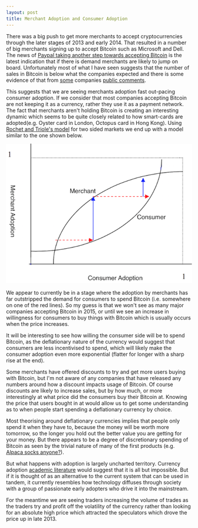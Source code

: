 ```yaml
---
layout: post
title: Merchant Adoption and Consumer Adoption
---
```


There was a big push to get more merchants to accept cryptocurrencies through the later stages of 2013 and early 2014. That resulted in a number of big merchants signing up to accept Bitcoin such as Microsoft and Dell. The news of [Paypal taking another step towards accepting Bitcoin](https://www.cryptocoinsnews.com/breaking-paypal-merchants-can-now-accept-bitcoin/) is the latest indication that if there is demand merchants are likely to jump on board. Unfortunately most of what I have seen suggests that the number of sales in Bitcoin is below what the companies expected and there is some evidence of that from [some](http://www.coindesk.com/overstocks-2014-bitcoin-sales-miss-projections-3-million/) companies [public comments](https://fundraising.mozilla.org/bitcoin-donations-to-mozilla-17-days-in/).

This suggests that we are seeing merchants adoption fast out-pacing consumer adoption. If we consider that most companies accepting Bitcoin are not keeping it as a currency, rather they use it as a payment network. The fact that merchants aren't holding Bitcoin is creating an interesting dynamic which seems to be quite closely related to how smart-cards are adopted(e.g. Oyster card in London, Octopus card in Hong Kong). Using [Rochet and Triole's model](http://onlinelibrary.wiley.com/doi/10.1162/154247603322493212/abstract) for two sided markets we end up with a model similar to the one shown below. 

![two sided market adoption](/assets/two-sided-market.png)

We appear to currently be in a stage where the adoption by merchants has far outstripped the demand for consumers to spend Bitcoin (i.e. somewhere on one of the red lines). So my guess is that we won't see as many major companies accepting Bitcoin in 2015, or until we see an increase in willingness for consumers to buy things with Bitcoin which is usually occurs when the price increases. 

It will be interesting to see how willing the consumer side will be to spend Bitcoin, as the deflationary nature of the currency would suggest that consumers are less incentivised to spend, which will likely make the consumer adoption even more exponential (flatter for longer with a sharp rise at the end). 

Some merchants have offered discounts to try and get more users buying with Bitcoin, but I'm not aware of any companies that have released any numbers around how a discount impacts usage of Bitcoin. Of course discounts are likely to increase sales, but by how much, or more interestingly at what price did the consumers buy their Bitcoin at. Knowing the price that users bought in at would allow us to get some understanding as to when people start spending a deflationary currency by choice. 

Most theorising around deflationary currencies implies that people only spend it when they have to, because the money will be worth more tomorrow, so the longer you hold out the better value you are getting for your money. But there appears to be a degree of discretionary spending of Bitcoin as seen by the trivial nature of many of the first products (e.g. [Alpaca socks anyone?](http://www.grasshillalpacas.com/alpacaproductsforbitcoinoffer.html)). 

But what happens with adoption is largely uncharted territory. Currency adoption [academic literature](http://papers.ssrn.com/sol3/papers.cfm?abstract_id=2295134) would suggest that it is all but impossible. But if it is thought of as an alternative to the current system that can be used in tandem, it currently resembles how technology diffuses through society with a group of passionate early adopters who drive it into the mainstream. 

For the meantime we are seeing traders increasing the volume of trades as the traders try and profit off the volatility of the currency rather than looking for an absolute high price which attracted the speculators which drove the price up in late 2013. 